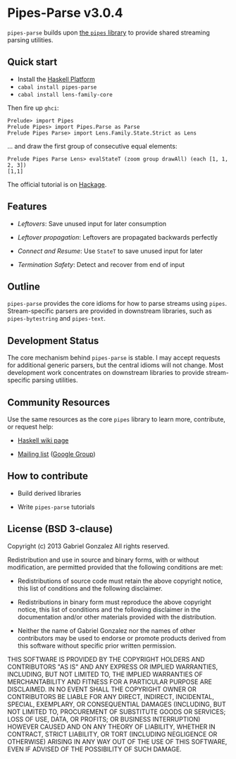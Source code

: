 # Pipes-Parse v3.0.4

`pipes-parse` builds upon
[the `pipes` library](https://github.com/Gabriel439/Haskell-Pipes-Library) to
provide shared streaming parsing utilities.

## Quick start

* Install the [Haskell Platform](http://www.haskell.org/platform/)
* `cabal install pipes-parse`
* `cabal install lens-family-core`

Then fire up `ghci`:

    Prelude> import Pipes
    Prelude Pipes> import Pipes.Parse as Parse
    Prelude Pipes Parse> import Lens.Family.State.Strict as Lens

... and draw the first group of consecutive equal elements:

    Prelude Pipes Parse Lens> evalStateT (zoom group drawAll) (each [1, 1, 2, 3])
    [1,1]

The official tutorial is on
[Hackage](http://hackage.haskell.org/package/pipes-parse).

## Features

* *Leftovers*: Save unused input for later consumption

* *Leftover propagation*: Leftovers are propagated backwards perfectly

* *Connect and Resume*: Use `StateT` to save unused input for later

* *Termination Safety*: Detect and recover from end of input

## Outline

`pipes-parse` provides the core idioms for how to parse streams using `pipes`.
Stream-specific parsers are provided in downstream libraries, such as
`pipes-bytestring` and `pipes-text`.

## Development Status

The core mechanism behind `pipes-parse` is stable.  I may accept requests for
additional generic parsers, but the central idioms will not change.  Most
development work concentrates on downstream libraries to provide stream-specific
parsing utilities.

## Community Resources

Use the same resources as the core `pipes` library to learn more, contribute, or
request help:

* [Haskell wiki page](http://www.haskell.org/haskellwiki/Pipes)

* [Mailing list](mailto:haskell-pipes@googlegroups.com) ([Google Group](https://groups.google.com/forum/?fromgroups#!forum/haskell-pipes))

## How to contribute

* Build derived libraries

* Write `pipes-parse` tutorials

## License (BSD 3-clause)

Copyright (c) 2013 Gabriel Gonzalez
All rights reserved.

Redistribution and use in source and binary forms, with or without modification,
are permitted provided that the following conditions are met:

* Redistributions of source code must retain the above copyright notice, this
  list of conditions and the following disclaimer.

* Redistributions in binary form must reproduce the above copyright notice, this
  list of conditions and the following disclaimer in the documentation and/or
  other materials provided with the distribution.

* Neither the name of Gabriel Gonzalez nor the names of other contributors may
  be used to endorse or promote products derived from this software without
  specific prior written permission.

THIS SOFTWARE IS PROVIDED BY THE COPYRIGHT HOLDERS AND CONTRIBUTORS "AS IS" AND
ANY EXPRESS OR IMPLIED WARRANTIES, INCLUDING, BUT NOT LIMITED TO, THE IMPLIED
WARRANTIES OF MERCHANTABILITY AND FITNESS FOR A PARTICULAR PURPOSE ARE
DISCLAIMED. IN NO EVENT SHALL THE COPYRIGHT OWNER OR CONTRIBUTORS BE LIABLE FOR
ANY DIRECT, INDIRECT, INCIDENTAL, SPECIAL, EXEMPLARY, OR CONSEQUENTIAL DAMAGES
(INCLUDING, BUT NOT LIMITED TO, PROCUREMENT OF SUBSTITUTE GOODS OR SERVICES;
LOSS OF USE, DATA, OR PROFITS; OR BUSINESS INTERRUPTION) HOWEVER CAUSED AND ON
ANY THEORY OF LIABILITY, WHETHER IN CONTRACT, STRICT LIABILITY, OR TORT
(INCLUDING NEGLIGENCE OR OTHERWISE) ARISING IN ANY WAY OUT OF THE USE OF THIS
SOFTWARE, EVEN IF ADVISED OF THE POSSIBILITY OF SUCH DAMAGE.
